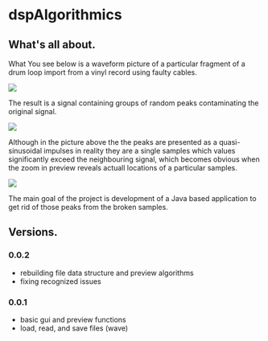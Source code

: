 # dspAlgorithmics

## What's all about.

What You see below is a waveform picture of a particular fragment of a drum loop import from a vinyl record using faulty cables.

<img src = "https://github.com/vitalispopoff/dspAlgorithmics/blob/gui/readme-resources/dirty-signal.PNG">

The result is a signal containing groups of random peaks contaminating the original signal.

<img src = "https://github.com/vitalispopoff/dspAlgorithmics/blob/gui/readme-resources/dirty-signal-01.PNG">

Although in the picture above the the peaks are presented as a quasi-sinusoidal impulses in reality they are a single samples which values significantly exceed the neighbouring signal, which becomes obvious when the zoom in preview reveals actuall locations of a particular samples.

<img src = "https://github.com/vitalispopoff/dspAlgorithmics/blob/gui/readme-resources/dirty-signal-02.PNG">

The main goal of the project is development of a Java based application to get rid of those peaks from the broken samples.      

## Versions.

### 0.0.2
+ rebuilding file data structure and preview algorithms
+ fixing recognized issues

### 0.0.1
+ basic gui and preview functions
+ load, read, and save files (wave)
